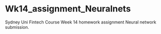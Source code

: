 # Wk14_assignment_Neuralnets
Sydney Uni Fintech Course Week 14 homework assignment Neural network submission.
